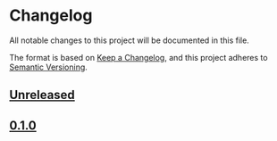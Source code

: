 # Changelog

All notable changes to this project will be documented in this file.

The format is based on [Keep a Changelog](https://keepachangelog.com),
and this project adheres to [Semantic Versioning](https://semver.org).

<!-- next-header -->
## [Unreleased]

## [0.1.0]

<!-- next-url -->
[Unreleased]: https://github.com/FedericoStra/typestates/compare/v0.1.0...HEAD
[0.1.0]: https://github.com/FedericoStra/typestates/releases/tag/v0.1.0

